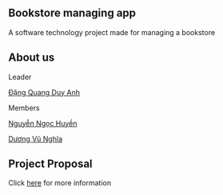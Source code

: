 Bookstore managing app
-----------------------------------------------------------------------------------------

A software technology project made for managing a bookstore


About us
-----------------------------------------------------------------------------------------
Leader

[Đặng Quang Duy Anh](https://yoomost.github.io/)

Members

[Nguyễn Ngọc Huyền](https://al517-c.github.io/ngochuyen.github.io/)

[Dương Vũ Nghĩa](https://vunghia2.github.io/vunghia41.github./)

Project Proposal
-----------------------------------------------------------------------------------------

Click [here](project_proposal.md) for more information
